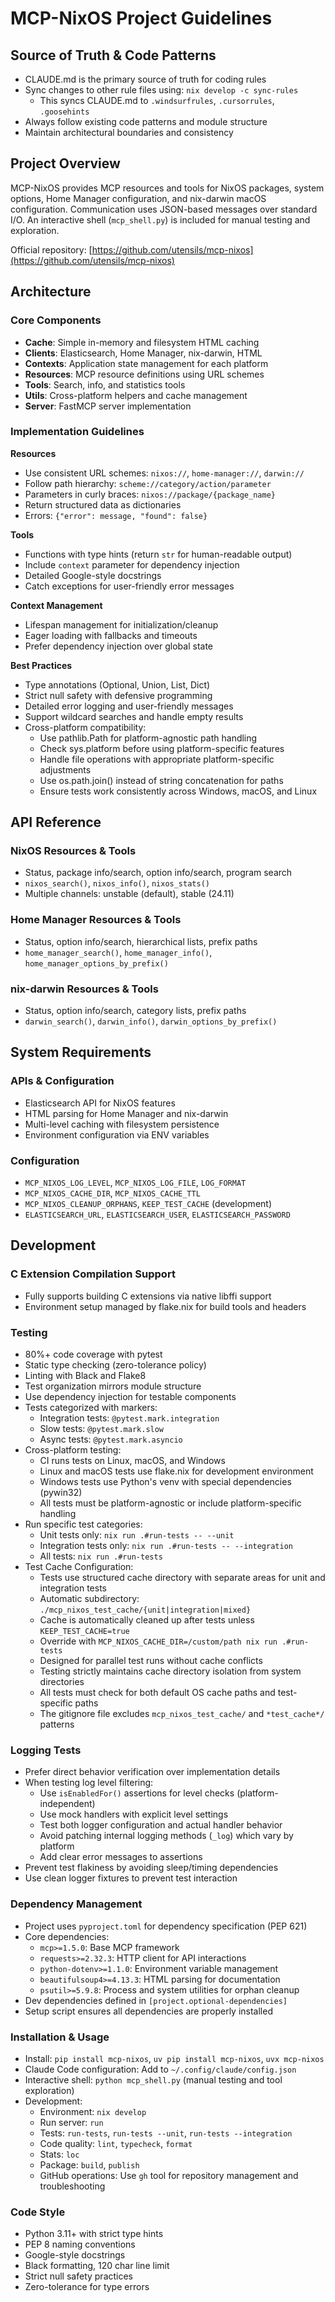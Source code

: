 # MCP-NixOS Project Guidelines

## Source of Truth & Code Patterns

- CLAUDE.md is the primary source of truth for coding rules
- Sync changes to other rule files using: `nix develop -c sync-rules` 
  - This syncs CLAUDE.md to `.windsurfrules`, `.cursorrules`, `.goosehints`
- Always follow existing code patterns and module structure
- Maintain architectural boundaries and consistency

## Project Overview

MCP-NixOS provides MCP resources and tools for NixOS packages, system options, Home Manager configuration, and nix-darwin macOS configuration. Communication uses JSON-based messages over standard I/O. An interactive shell (`mcp_shell.py`) is included for manual testing and exploration.

Official repository: [https://github.com/utensils/mcp-nixos](https://github.com/utensils/mcp-nixos)

## Architecture

### Core Components
- **Cache**: Simple in-memory and filesystem HTML caching
- **Clients**: Elasticsearch, Home Manager, nix-darwin, HTML
- **Contexts**: Application state management for each platform
- **Resources**: MCP resource definitions using URL schemes
- **Tools**: Search, info, and statistics tools
- **Utils**: Cross-platform helpers and cache management
- **Server**: FastMCP server implementation

### Implementation Guidelines

**Resources**
- Use consistent URL schemes: `nixos://`, `home-manager://`, `darwin://`
- Follow path hierarchy: `scheme://category/action/parameter`
- Parameters in curly braces: `nixos://package/{package_name}`
- Return structured data as dictionaries
- Errors: `{"error": message, "found": false}`

**Tools**
- Functions with type hints (return `str` for human-readable output)
- Include `context` parameter for dependency injection
- Detailed Google-style docstrings
- Catch exceptions for user-friendly error messages

**Context Management**
- Lifespan management for initialization/cleanup
- Eager loading with fallbacks and timeouts
- Prefer dependency injection over global state

**Best Practices**
- Type annotations (Optional, Union, List, Dict)
- Strict null safety with defensive programming
- Detailed error logging and user-friendly messages
- Support wildcard searches and handle empty results
- Cross-platform compatibility:
  - Use pathlib.Path for platform-agnostic path handling
  - Check sys.platform before using platform-specific features
  - Handle file operations with appropriate platform-specific adjustments
  - Use os.path.join() instead of string concatenation for paths
  - Ensure tests work consistently across Windows, macOS, and Linux

## API Reference

### NixOS Resources & Tools
- Status, package info/search, option info/search, program search
- `nixos_search()`, `nixos_info()`, `nixos_stats()`
- Multiple channels: unstable (default), stable (24.11)

### Home Manager Resources & Tools
- Status, option info/search, hierarchical lists, prefix paths
- `home_manager_search()`, `home_manager_info()`, `home_manager_options_by_prefix()`

### nix-darwin Resources & Tools
- Status, option info/search, category lists, prefix paths
- `darwin_search()`, `darwin_info()`, `darwin_options_by_prefix()`

## System Requirements

### APIs & Configuration
- Elasticsearch API for NixOS features
- HTML parsing for Home Manager and nix-darwin
- Multi-level caching with filesystem persistence
- Environment configuration via ENV variables

### Configuration
- `MCP_NIXOS_LOG_LEVEL`, `MCP_NIXOS_LOG_FILE`, `LOG_FORMAT`
- `MCP_NIXOS_CACHE_DIR`, `MCP_NIXOS_CACHE_TTL`
- `MCP_NIXOS_CLEANUP_ORPHANS`, `KEEP_TEST_CACHE` (development)
- `ELASTICSEARCH_URL`, `ELASTICSEARCH_USER`, `ELASTICSEARCH_PASSWORD`

## Development

### C Extension Compilation Support
- Fully supports building C extensions via native libffi support
- Environment setup managed by flake.nix for build tools and headers

### Testing
- 80%+ code coverage with pytest
- Static type checking (zero-tolerance policy)
- Linting with Black and Flake8
- Test organization mirrors module structure
- Use dependency injection for testable components
- Tests categorized with markers:
  - Integration tests: `@pytest.mark.integration`
  - Slow tests: `@pytest.mark.slow`
  - Async tests: `@pytest.mark.asyncio`
- Cross-platform testing:
  - CI runs tests on Linux, macOS, and Windows
  - Linux and macOS tests use flake.nix for development environment
  - Windows tests use Python's venv with special dependencies (pywin32)
  - All tests must be platform-agnostic or include platform-specific handling
- Run specific test categories:
  - Unit tests only: `nix run .#run-tests -- --unit`
  - Integration tests only: `nix run .#run-tests -- --integration`
  - All tests: `nix run .#run-tests`
- Test Cache Configuration:
  - Tests use structured cache directory with separate areas for unit and integration tests
  - Automatic subdirectory: `./mcp_nixos_test_cache/{unit|integration|mixed}`
  - Cache is automatically cleaned up after tests unless `KEEP_TEST_CACHE=true`
  - Override with `MCP_NIXOS_CACHE_DIR=/custom/path nix run .#run-tests`
  - Designed for parallel test runs without cache conflicts
  - Testing strictly maintains cache directory isolation from system directories
  - All tests must check for both default OS cache paths and test-specific paths
  - The gitignore file excludes `mcp_nixos_test_cache/` and `*test_cache*/` patterns

### Logging Tests
- Prefer direct behavior verification over implementation details
- When testing log level filtering:
  - Use `isEnabledFor()` assertions for level checks (platform-independent)
  - Use mock handlers with explicit level settings
  - Test both logger configuration and actual handler behavior
  - Avoid patching internal logging methods (`_log`) which vary by platform
  - Add clear error messages to assertions
- Prevent test flakiness by avoiding sleep/timing dependencies
- Use clean logger fixtures to prevent test interaction

### Dependency Management
- Project uses `pyproject.toml` for dependency specification (PEP 621)
- Core dependencies:
  - `mcp>=1.5.0`: Base MCP framework
  - `requests>=2.32.3`: HTTP client for API interactions
  - `python-dotenv>=1.1.0`: Environment variable management
  - `beautifulsoup4>=4.13.3`: HTML parsing for documentation
  - `psutil>=5.9.8`: Process and system utilities for orphan cleanup
- Dev dependencies defined in `[project.optional-dependencies]`
- Setup script ensures all dependencies are properly installed

### Installation & Usage
- Install: `pip install mcp-nixos`, `uv pip install mcp-nixos`, `uvx mcp-nixos`
- Claude Code configuration: Add to `~/.config/claude/config.json`
- Interactive shell: `python mcp_shell.py` (manual testing and tool exploration)
- Development:
  - Environment: `nix develop`
  - Run server: `run`
  - Tests: `run-tests`, `run-tests --unit`, `run-tests --integration`
  - Code quality: `lint`, `typecheck`, `format`
  - Stats: `loc`
  - Package: `build`, `publish`
  - GitHub operations: Use `gh` tool for repository management and troubleshooting

### Code Style
- Python 3.11+ with strict type hints
- PEP 8 naming conventions
- Google-style docstrings
- Black formatting, 120 char line limit
- Strict null safety practices
- Zero-tolerance for type errors